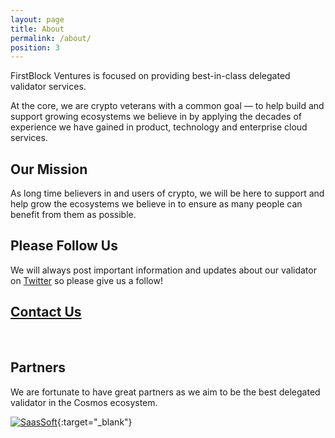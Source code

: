 ```yaml
---
layout: page
title: About
permalink: /about/
position: 3
---
```


FirstBlock Ventures is focused on providing best-in-class delegated validator services.

At the core, we are crypto veterans with a common goal &mdash; to help build and support growing ecosystems we believe in by applying the decades of experience we have gained in product, technology and enterprise cloud services.

## Our Mission
As long time believers in and users of crypto, we will be here to support and help grow the ecosystems we believe in to ensure as many people can benefit from them as possible.

## Please Follow Us
We will always post important information and updates about our validator on [Twitter](https://twitter.com/FirstBlockV) so please give us a follow!

## [Contact Us](http://firstblock.io/contact/)
<br/>


## Partners
We are fortunate to have great partners as we aim to be the best delegated validator in the Cosmos ecosystem.

[![SaasSoft](https://puu.sh/APWbu/ff5b08920b.png)](https://saassoft.com){:target="_blank"}
